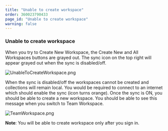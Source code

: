 ```yaml
---
title: "Unable to create workspace"
order: 360023790433
page_id: "Unable to create workspace"
warning: false
---
```


### Unable to create workspace

When you try to Create New Workspace, the Create New and All Workspaces buttons are grayed out. The sync icon on the top right will appear grayed out when the sync is disabled/off.

![UnableToCreateWorkspace.png](https://support.getpostman.com/hc/article_attachments/360035647454/UnableToCreateWorkspace.png)

When the sync is disabled/off the workspaces cannot be created and collections will remain local. You would be required to connect to an internet which should enable the sync (icon turns orange). Once the sync is ON, you should be able to create a new workspace. You should be able to see this message when you switch to Team Workspace.

![TeamWorkspace.png](https://support.getpostman.com/hc/article_attachments/360036623773/TeamWorkspace.png)

**Note**: You will be able to create workspace only after you sign in.
